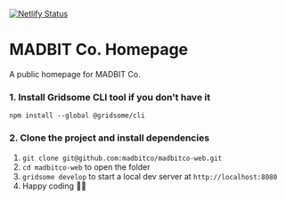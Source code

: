 [![Netlify Status](https://api.netlify.com/api/v1/badges/2e7d501b-588c-4569-ad41-14e63d8e5455/deploy-status)](https://app.netlify.com/sites/madbitco/deploys)

# MADBIT Co. Homepage

A public homepage for MADBIT Co.

### 1. Install Gridsome CLI tool if you don't have it

`npm install --global @gridsome/cli`

### 2. Clone the project and install dependencies

1. `git clone git@github.com:madbitco/madbitco-web.git`
2. `cd madbitco-web` to open the folder
3. `gridsome develop` to start a local dev server at `http://localhost:8080`
4. Happy coding 🎉🙌
